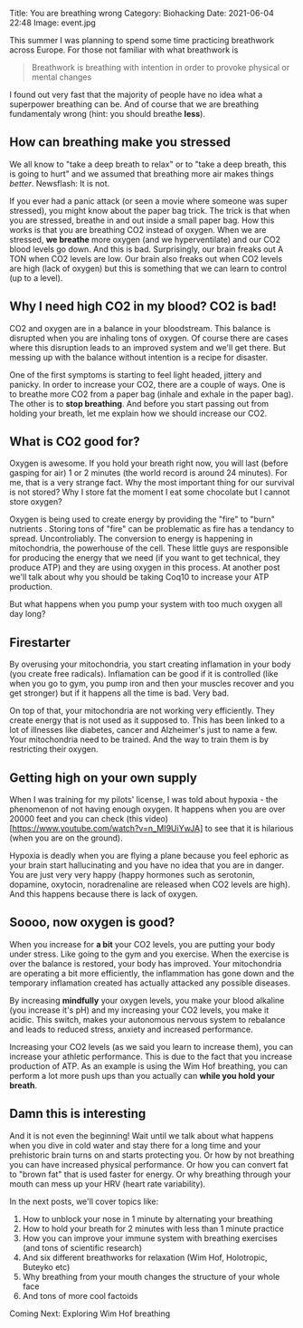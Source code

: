 Title: You are breathing wrong
Category: Biohacking 
Date: 2021-06-04 22:48
Image: event.jpg

This summer I was planning to spend some time practicing breathwork across Europe. For those not familiar with what breathwork is 

> Breathwork is breathing with intention in order to provoke physical or mental changes

I found out very fast that the majority of people have no idea what a superpower breathing can be.
And of course that we are breathing fundamentaly wrong (hint: you should breathe **less**).

## How can breathing make you stressed

We all know to "take a deep breath to relax" or to "take a deep breath, this is going to hurt" and we assumed that breathing more air makes things *better*. Newsflash: It is not.

If you ever had a panic attack (or seen a movie where someone was super stressed), you might know about the paper bag trick. The trick is that when you are stressed, breathe in and out inside a small paper bag. How this works is that you are breathing CO2 instead of oxygen. When we are stressed, **we breathe** more oxygen (and we hyperventilate) and our CO2 blood levels go down. And this is bad. Surprisingly, our brain freaks out A TON when CO2 levels are low. Our brain also freaks out when CO2 levels are high (lack of oxygen) but this is something that we can learn to control (up to a level).

## Why I need high CO2 in my blood? CO2 is bad!

CO2 and oxygen are in a balance in your bloodstream. This balance is disrupted when you are inhaling tons of oxygen. Of course there are cases where this disruption leads to an improved system and we'll get there. But messing up with the balance without intention is a recipe for disaster.

One of the first symptoms is starting to feel light headed, jittery and panicky. In order to increase your CO2, there are a couple of ways. One is to breathe more CO2 from a paper bag (inhale and exhale in the paper bag). The other is to **stop breathing**. And before you start passing out from holding your breath, let me explain how we should increase our CO2.

## What is CO2 good for?

Oxygen is awesome. If you hold your breath right now, you will last (before gasping for air) 1 or 2 minutes (the world record is around 24 minutes). For me, that is a very strange fact. Why the most important thing for our survival is not stored? Why I store fat the moment I eat some chocolate but I cannot store oxygen? 

Oxygen is being used to create energy by providing the "fire" to "burn" nutrients . Storing tons of "fire" can be 
problematic as fire has a tendancy to spread. Uncontroliably. 
The conversion to energy is happening in mitochondria, the powerhouse of the cell. These little guys are responsible for producing the energy that we need (if you want to get technical, they produce ATP) and they are using oxygen in this process. At another post we'll talk about why you should be taking Coq10 to increase your ATP production.

But what happens when you pump your system with too much oxygen all day long?

## Firestarter

By overusing your mitochondria, you start creating inflamation in your body (you create free radicals). Inflamation can be good if it is controlled (like when you go to gym, you pump iron and then your muscles recover and you get stronger) but if it happens all the time is bad. Very bad. 

On top of that, your mitochondria are not working very efficiently. They create energy that is not used as it supposed to.
This has been linked to a lot of illnesses like diabetes, cancer and Alzheimer's just to name a few. Your mitochondria need to be trained. And the way to train them is by restricting their oxygen.

## Getting high on your own supply

When I was training for my pilots' license, I was told about hypoxia - the phenomenon of not having enough oxygen. 
It happens when you are over 20000 feet and you can check (this video)[https://www.youtube.com/watch?v=n_MI9UiYwJA] to see that it is hilarious (when you are on the ground). 

Hypoxia is deadly when you are flying a plane because you feel ephoric as your brain start hallucinating and you have
no idea that you are in danger. You are just very very happy (happy hormones such as serotonin, dopamine, oxytocin, noradrenaline are released when CO2 levels are high). And this happens because there is lack of oxygen. 

## Soooo, now oxygen is good?

When you increase for **a bit** your CO2 levels, you are putting your body under stress. 
Like going to the gym and you exercise. When the exercise is over the balance is restored, your body has improved. Your mitochondria are operating a bit more efficiently, the inflammation has gone down and the temporary inflamation created has actually attacked any possible diseases. 

By increasing **mindfully** your oxygen levels, you make your blood alkaline (you increase it's pH) and my increasing your CO2 levels, you make it acidic. This switch, makes your autonomous nervous system to rebalance and leads to reduced stress, anxiety and increased performance.

Increasing your CO2 levels (as we said you learn to increase them), you can increase your athletic performance. This is due to the fact that you increase production of ATP. As an example is using the Wim Hof breathing, you can perform a lot more push ups than you actually can **while you hold your breath**.


## Damn this is interesting

And it is not even the beginning! Wait until we talk about what happens when you dive in cold water and stay there for a long time and your prehistoric brain turns on and starts protecting you. Or how by not breathing you can have increased physical performance. Or how you can convert fat to "brown fat" that is used faster for energy. Or why breathing through your mouth can mess up your HRV (heart rate variability).

In the next posts, we'll cover topics like:

1. How to unblock your nose in 1 minute by alternating your breathing
2. How to hold your breath for 2 minutes with less than 1 minute practice
3. How you can improve your immune system with breathing exercises (and tons of scientific research)
4. And six different breathworks for relaxation (Wim Hof, Holotropic, Buteyko etc)
5. Why breathing from your mouth changes the structure of your whole face
6. And tons of more cool factoids


Coming Next: Exploring Wim Hof breathing

